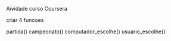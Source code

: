 Aividade curso Coursera

criar 4 funcoes

partida()
campeonato()
computador_escolhe()
usuario_escolhe()
